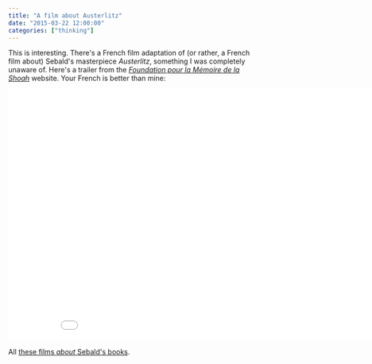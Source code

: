 ```yaml
---
title: "A film about Austerlitz"
date: "2015-03-22 12:00:00"
categories: ["thinking"]
---
```



This is interesting. There's a French film adaptation of (or rather, a French film about) Sebald's masterpiece <cite>Austerlitz</cite>, something I was completely unaware of. Here's a trailer from the <i>[Foundation pour la Mémoire de la Shoah](https://www.fondationshoah.org/FMS/Austerlitz-un-film-de-Stan-Neumann)</i> website. Your French is better than mine:

<div class="vid"><iframe frameborder="0" width="900" height="506" src="//www.dailymotion.com/embed/video/x2jnobv" allowfullscreen></iframe></div>

All [these films _about_ Sebald's books](/2012/06/patience-after-sebald/).
